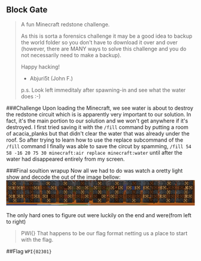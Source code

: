 ## Block Gate

>A fun Minecraft redstone challenge.
>
>As this is sorta a forensics challenge it may be a good idea to backup the world folder so you don't have to download it over and over (however, there are MANY ways to solve this challenge and you do not necessarily need to make a backup).
>
>Happy hacking!
>
>  * Abjuri5t (John F.)
>
>p.s. Look left immeditaly after spawning-in and see what the water does :-)

###Challenge
Upon loading the Minecraft, we see water is about to destroy the redstone circuit which is is apparently very important to our solution. In fact, it's the main portion to our solution and we won't get anywhere if it's destroyed. I first tried saving it with the `/fill` command by putting a room of acacia_planks but that didn't clear the water that was already under the roof. So after trying to learn how to use the replace subcommand of the `/fill` command I finally was able to save the circut by spamming, `/fill 54 58 -16 20 75 30 minecraft:air replace minecraft:water` until after the water had disappeared entirely from my screen.

###Final soultion wrapup
Now all we had to do was watch a oretty light show and decode the out of the image bellow:
![Solution](./images/Solution.png)

The only hard ones to figure out were luckily on the end and were(from left to right)
>PWI{}
That happens to be our flag format netting us a place to start with the flag.

##Flag
`WPI{02301}`